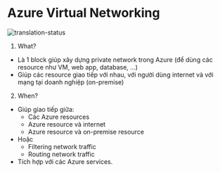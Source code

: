 # Azure Virtual Networking
![translation-status](https://img.shields.io/badge/Status-in_progress-blue)

1. What?
- Là 1 block giúp xây dựng private network trong Azure (để dùng các resource như VM, web app, database, ...)
- Giúp các resource giao tiếp với nhau, với người dùng internet và với mạng tại doanh nghiệp (on-premise)

2. When?
- Giúp giao tiếp giữa:
  - Các Azure resources
  - Azure resource và internet
  - Azure resource và on-premise resource
- Hoặc
  - Filtering network traffic
  - Routing network traffic
- Tích hợp với các Azure services.

